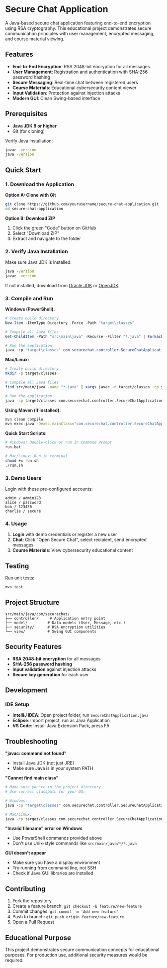# Secure Chat Application

A Java-based secure chat application featuring end-to-end encryption using RSA cryptography. This educational project demonstrates secure communication principles with user management, encrypted messaging, and course material viewing.

## Features

- **End-to-End Encryption**: RSA 2048-bit encryption for all messages
- **User Management**: Registration and authentication with SHA-256 password hashing
- **Secure Messaging**: Real-time chat between registered users
- **Course Materials**: Educational cybersecurity content viewer
- **Input Validation**: Protection against injection attacks
- **Modern GUI**: Clean Swing-based interface

## Prerequisites

- **Java JDK 8 or higher**
- Git (for cloning)

Verify Java installation:
```bash
javac -version
java -version
```

## Quick Start

### 1. Download the Application

**Option A: Clone with Git**
```bash
git clone https://github.com/yourusername/secure-chat-application.git
cd secure-chat-application
```

**Option B: Download ZIP**
1. Click the green "Code" button on GitHub
2. Select "Download ZIP"
3. Extract and navigate to the folder

### 2. Verify Java Installation

Make sure Java JDK is installed:
```bash
java -version
javac -version
```
If not installed, download from [Oracle JDK](https://www.oracle.com/java/technologies/downloads/) or [OpenJDK](https://openjdk.org/).

### 3. Compile and Run

**Windows (PowerShell):**
```powershell
# Create build directory
New-Item -ItemType Directory -Force -Path "target\classes"

# Compile all Java files
Get-ChildItem -Path "src\main\java" -Recurse -Filter "*.java" | ForEach-Object { javac -cp "src\main\java" -d "target\classes" $_.FullName }

# Run the application
java -cp "target\classes" com.securechat.controller.SecureChatApplication
```

**Mac/Linux:**
```bash
# Create build directory
mkdir -p target/classes

# Compile all Java files
find src/main/java -name "*.java" | xargs javac -d target/classes -cp src/main/java

# Run the application
java -cp target/classes com.securechat.controller.SecureChatApplication
```

**Using Maven (if installed):**
```bash
mvn clean compile
mvn exec:java -Dexec.mainClass="com.securechat.controller.SecureChatApplication"
```

**Quick Start Scripts:**
```bash
# Windows: Double-click or run in Command Prompt
run.bat

# Mac/Linux: Run in terminal
chmod +x run.sh
./run.sh
```

### 3. Demo Users

Login with these pre-configured accounts:
```
admin / admin123
alice / password
bob / 123456
charlie / secure
```

### 4. Usage

1. **Login** with demo credentials or register a new user
2. **Chat**: Click "Open Secure Chat", select recipient, send encrypted messages
3. **Course Materials**: View cybersecurity educational content

## Testing

Run unit tests:
```bash
mvn test
```

## Project Structure

```
src/main/java/com/securechat/
├── controller/     # Application entry point
├── model/         # Data models (User, Message, etc.)
├── security/      # RSA encryption utilities
└── view/          # Swing GUI components
```

## Security Features

- **RSA 2048-bit encryption** for all messages
- **SHA-256 password hashing**
- **Input validation** against injection attacks
- **Secure key generation** for each user

## Development

### IDE Setup
- **IntelliJ IDEA**: Open project folder, run `SecureChatApplication.java`
- **Eclipse**: Import project, run as Java Application
- **VS Code**: Install Java Extension Pack, press F5

## Troubleshooting

**"javac: command not found"**
- Install Java JDK (not just JRE)
- Make sure Java is in your system PATH

**"Cannot find main class"**
```bash
# Make sure you're in the project directory
# Use correct classpath for your OS:

# Windows:
java -cp "target\classes" com.securechat.controller.SecureChatApplication

# Mac/Linux:
java -cp target/classes com.securechat.controller.SecureChatApplication
```

**"Invalid filename" error on Windows**
- Use PowerShell commands provided above
- Don't use Unix-style commands like `src/main/java/*/*.java`

**GUI doesn't appear**
- Make sure you have a display environment
- Try running from command line, not SSH
- Check if Java GUI libraries are installed

## Contributing

1. Fork the repository
2. Create a feature branch: `git checkout -b feature/new-feature`
3. Commit changes: `git commit -m 'Add new feature'`
4. Push to branch: `git push origin feature/new-feature`
5. Open a Pull Request

## Educational Purpose

This project demonstrates secure communication concepts for educational purposes. For production use, additional security measures would be required.
